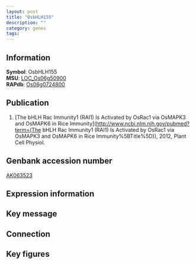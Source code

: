 ```yaml
---
layout: post
title: "OsbHLH155"
description: ""
category: genes
tags: 
---
```


## Information
__Symbol__: OsbHLH155  
__MSU__: [LOC_Os06g50900](http://rice.plantbiology.msu.edu/cgi-bin/ORF_infopage.cgi?orf=LOC_Os06g50900)  
__RAPdb__: [Os06g0724800](http://rapdb.dna.affrc.go.jp/viewer/gbrowse_details/irgsp1?name=Os06g0724800)  

## Publication
1. [The bHLH Rac Immunity1 (RAI1) Is Activated by OsRac1 via OsMAPK3 and OsMAPK6 in Rice Immunity](http://www.ncbi.nlm.nih.gov/pubmed?term=(The bHLH Rac Immunity1 (RAI1) Is Activated by OsRac1 via OsMAPK3 and OsMAPK6 in Rice Immunity%5BTitle%5D)), 2012, Plant Cell Physiol.

## Genbank accession number
[AK063523](http://www.ncbi.nlm.nih.gov/nuccore/AK063523)

## Expression information

## Key message

## Connection

## Key figures


